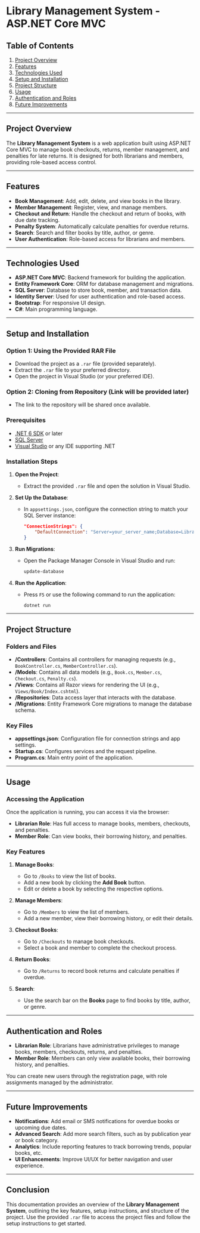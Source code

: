 ﻿
# **Library Management System - ASP.NET Core MVC**

## **Table of Contents**
1. [Project Overview](#project-overview)
2. [Features](#features)
3. [Technologies Used](#technologies-used)
4. [Setup and Installation](#setup-and-installation)
5. [Project Structure](#project-structure)
6. [Usage](#usage)
7. [Authentication and Roles](#authentication-and-roles)
8. [Future Improvements](#future-improvements)

---

## **Project Overview**

The **Library Management System** is a web application built using ASP.NET Core MVC to manage book checkouts, returns, member management, and penalties for late returns. It is designed for both librarians and members, providing role-based access control.

---
## **Features**

- **Book Management**: Add, edit, delete, and view books in the library.
- **Member Management**: Register, view, and manage members.
- **Checkout and Return**: Handle the checkout and return of books, with due date tracking.
- **Penalty System**: Automatically calculate penalties for overdue returns.
- **Search**: Search and filter books by title, author, or genre.
- **User Authentication**: Role-based access for librarians and members.

---

## **Technologies Used**

- **ASP.NET Core MVC**: Backend framework for building the application.
- **Entity Framework Core**: ORM for database management and migrations.
- **SQL Server**: Database to store book, member, and transaction data.
- **Identity Server**: Used for user authentication and role-based access.
- **Bootstrap**: For responsive UI design.
- **C#**: Main programming language.

---

## **Setup and Installation**

### **Option 1: Using the Provided RAR File**
- Download the project as a `.rar` file (provided separately).
- Extract the `.rar` file to your preferred directory.
- Open the project in Visual Studio (or your preferred IDE).

### **Option 2: Cloning from Repository (Link will be provided later)**
- The link to the repository will be shared once available.

### **Prerequisites**
- [.NET 6 SDK](https://dotnet.microsoft.com/download/dotnet/6.0) or later
- [SQL Server](https://www.microsoft.com/en-us/sql-server/sql-server-downloads)
- [Visual Studio](https://visualstudio.microsoft.com/) or any IDE supporting .NET

### **Installation Steps**

1. **Open the Project**:
   - Extract the provided `.rar` file and open the solution in Visual Studio.

2. **Set Up the Database**:
   - In `appsettings.json`, configure the connection string to match your SQL Server instance:
     ```json
     "ConnectionStrings": {
         "DefaultConnection": "Server=your_server_name;Database=LibraryDB;Trusted_Connection=True;MultipleActiveResultSets=true"
     }
     ```

3. **Run Migrations**:
   - Open the Package Manager Console in Visual Studio and run:
     ```bash
     update-database
     ```

4. **Run the Application**:
   - Press `F5` or use the following command to run the application:
     ```bash
     dotnet run
     ```

---

## **Project Structure**

### **Folders and Files**
- **/Controllers**: Contains all controllers for managing requests (e.g., `BookController.cs`, `MemberController.cs`).
- **/Models**: Contains all data models (e.g., `Book.cs`, `Member.cs`, `Checkout.cs`, `Penalty.cs`).
- **/Views**: Contains all Razor views for rendering the UI (e.g., `Views/Book/Index.cshtml`).
- **/Repositories**: Data access layer that interacts with the database.
- **/Migrations**: Entity Framework Core migrations to manage the database schema.

### **Key Files**
- **appsettings.json**: Configuration file for connection strings and app settings.
- **Startup.cs**: Configures services and the request pipeline.
- **Program.cs**: Main entry point of the application.

---

## **Usage**

### **Accessing the Application**

Once the application is running, you can access it via the browser:
- **Librarian Role**: Has full access to manage books, members, checkouts, and penalties.
- **Member Role**: Can view books, their borrowing history, and penalties.

### **Key Features**

1. **Manage Books**:
   - Go to `/Books` to view the list of books.
   - Add a new book by clicking the **Add Book** button.
   - Edit or delete a book by selecting the respective options.

2. **Manage Members**:
   - Go to `/Members` to view the list of members.
   - Add a new member, view their borrowing history, or edit their details.

3. **Checkout Books**:
   - Go to `/Checkouts` to manage book checkouts.
   - Select a book and member to complete the checkout process.

4. **Return Books**:
   - Go to `/Returns` to record book returns and calculate penalties if overdue.

5. **Search**:
   - Use the search bar on the **Books** page to find books by title, author, or genre.

---

## **Authentication and Roles**

- **Librarian Role**: Librarians have administrative privileges to manage books, members, checkouts, returns, and penalties.
- **Member Role**: Members can only view available books, their borrowing history, and penalties.

You can create new users through the registration page, with role assignments managed by the administrator.

---

## **Future Improvements**

- **Notifications**: Add email or SMS notifications for overdue books or upcoming due dates.
- **Advanced Search**: Add more search filters, such as by publication year or book category.
- **Analytics**: Include reporting features to track borrowing trends, popular books, etc.
- **UI Enhancements**: Improve UI/UX for better navigation and user experience.

---

## **Conclusion**

This documentation provides an overview of the **Library Management System**, outlining the key features, setup instructions, and structure of the project. Use the provided `.rar` file to access the project files and follow the setup instructions to get started.

